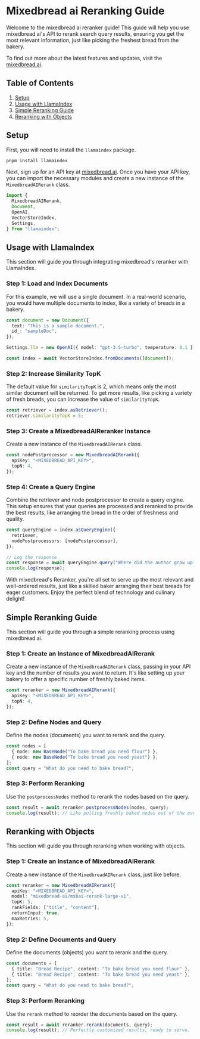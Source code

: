 # Mixedbread ai Reranking Guide

Welcome to the mixedbread ai reranker guide! This guide will help you use mixedbread ai's API to rerank search query results, ensuring you get the most relevant information, just like picking the freshest bread from the bakery.

To find out more about the latest features and updates, visit the [mixedbread.ai](https://mixedbread.ai/).

## Table of Contents

1. [Setup](#setup)
2. [Usage with LlamaIndex](#integration-with-llamaindex)
3. [Simple Reranking Guide](#simple-reranking-guide)
4. [Reranking with Objects](#reranking-with-objects)

## Setup

First, you will need to install the `llamaindex` package.

```bash
pnpm install llamaindex
```

Next, sign up for an API key at [mixedbread.ai](https://mixedbread.ai/). Once you have your API key, you can import the necessary modules and create a new instance of the `MixedbreadAIRerank` class.

```ts
import {
  MixedbreadAIRerank,
  Document,
  OpenAI,
  VectorStoreIndex,
  Settings,
} from "llamaindex";
```

## Usage with LlamaIndex

This section will guide you through integrating mixedbread's reranker with LlamaIndex.

### Step 1: Load and Index Documents

For this example, we will use a single document. In a real-world scenario, you would have multiple documents to index, like a variety of breads in a bakery.

```ts
const document = new Document({
  text: "This is a sample document.",
  id_: "sampleDoc",
});

Settings.llm = new OpenAI({ model: "gpt-3.5-turbo", temperature: 0.1 });

const index = await VectorStoreIndex.fromDocuments([document]);
```

### Step 2: Increase Similarity TopK

The default value for `similarityTopK` is 2, which means only the most similar document will be returned. To get more results, like picking a variety of fresh breads, you can increase the value of `similarityTopK`.

```ts
const retriever = index.asRetriever();
retriever.similarityTopK = 5;
```

### Step 3: Create a MixedbreadAIReranker Instance

Create a new instance of the `MixedbreadAIRerank` class.

```ts
const nodePostprocessor = new MixedbreadAIRerank({
  apiKey: "<MIXEDBREAD_API_KEY>",
  topN: 4,
});
```

### Step 4: Create a Query Engine

Combine the retriever and node postprocessor to create a query engine. This setup ensures that your queries are processed and reranked to provide the best results, like arranging the bread in the order of freshness and quality.

```ts
const queryEngine = index.asQueryEngine({
  retriever,
  nodePostprocessors: [nodePostprocessor],
});

// Log the response
const response = await queryEngine.query("Where did the author grow up?");
console.log(response);
```

With mixedbread's Reranker, you're all set to serve up the most relevant and well-ordered results, just like a skilled baker arranging their best breads for eager customers. Enjoy the perfect blend of technology and culinary delight!

## Simple Reranking Guide

This section will guide you through a simple reranking process using mixedbread ai.

### Step 1: Create an Instance of MixedbreadAIRerank

Create a new instance of the `MixedbreadAIRerank` class, passing in your API key and the number of results you want to return. It's like setting up your bakery to offer a specific number of freshly baked items.

```ts
const reranker = new MixedbreadAIRerank({
  apiKey: "<MIXEDBREAD_API_KEY>",
  topN: 4,
});
```

### Step 2: Define Nodes and Query

Define the nodes (documents) you want to rerank and the query.

```ts
const nodes = [
  { node: new BaseNode("To bake bread you need flour") },
  { node: new BaseNode("To bake bread you need yeast") },
];
const query = "What do you need to bake bread?";
```

### Step 3: Perform Reranking

Use the `postprocessNodes` method to rerank the nodes based on the query.

```ts
const result = await reranker.postprocessNodes(nodes, query);
console.log(result); // Like pulling freshly baked nodes out of the oven.
```

## Reranking with Objects

This section will guide you through reranking when working with objects.

### Step 1: Create an Instance of MixedbreadAIRerank

Create a new instance of the `MixedbreadAIRerank` class, just like before.

```ts
const reranker = new MixedbreadAIRerank({
  apiKey: "<MIXEDBREAD_API_KEY>",
  model: "mixedbread-ai/mxbai-rerank-large-v1",
  topK: 5,
  rankFields: ["title", "content"],
  returnInput: true,
  maxRetries: 5,
});
```

### Step 2: Define Documents and Query

Define the documents (objects) you want to rerank and the query.

```ts
const documents = [
  { title: "Bread Recipe", content: "To bake bread you need flour" },
  { title: "Bread Recipe", content: "To bake bread you need yeast" },
];
const query = "What do you need to bake bread?";
```

### Step 3: Perform Reranking

Use the `rerank` method to reorder the documents based on the query.

```ts
const result = await reranker.rerank(documents, query);
console.log(result); // Perfectly customized results, ready to serve.
```
